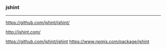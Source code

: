 ### jshint
---
https://github.com/jshint/jshint/

http://jshint.com/


https://github.com/jshint/jshint
https://www.npmjs.com/package/jshint

```
```

```
```

```
```

